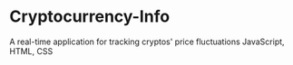 # Cryptocurrency-Info
 A real-time application for tracking cryptos' price fluctuations
JavaScript, HTML, CSS
